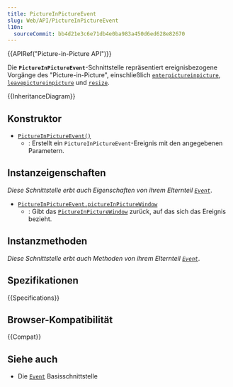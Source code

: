 ```yaml
---
title: PictureInPictureEvent
slug: Web/API/PictureInPictureEvent
l10n:
  sourceCommit: bb4d21e3c6e71db4e0ba983a450d6ed628e82670
---
```


{{APIRef("Picture-in-Picture API")}}

Die **`PictureInPictureEvent`**-Schnittstelle repräsentiert ereignisbezogene Vorgänge des "Picture-in-Picture", einschließlich [`enterpictureinpicture`](/de/docs/Web/API/HTMLVideoElement/enterpictureinpicture_event), [`leavepictureinpicture`](/de/docs/Web/API/HTMLVideoElement/leavepictureinpicture_event) und [`resize`](/de/docs/Web/API/PictureInPictureWindow/resize_event).

{{InheritanceDiagram}}

## Konstruktor

- [`PictureInPictureEvent()`](/de/docs/Web/API/PictureInPictureEvent/PictureInPictureEvent)
  - : Erstellt ein `PictureInPictureEvent`-Ereignis mit den angegebenen Parametern.

## Instanzeigenschaften

_Diese Schnittstelle erbt auch Eigenschaften von ihrem Elternteil [`Event`](/de/docs/Web/API/Event)_.

- [`PictureInPictureEvent.pictureInPictureWindow`](/de/docs/Web/API/PictureInPictureEvent/pictureInPictureWindow)
  - : Gibt das [`PictureInPictureWindow`](/de/docs/Web/API/PictureInPictureWindow) zurück, auf das sich das Ereignis bezieht.

## Instanzmethoden

_Diese Schnittstelle erbt auch Methoden von ihrem Elternteil [`Event`](/de/docs/Web/API/Event)_.

## Spezifikationen

{{Specifications}}

## Browser-Kompatibilität

{{Compat}}

## Siehe auch

- Die [`Event`](/de/docs/Web/API/Event) Basisschnittstelle
